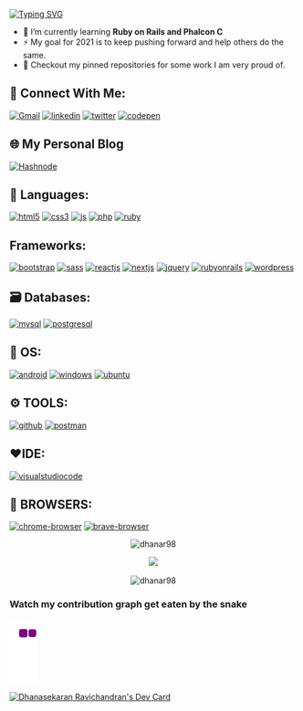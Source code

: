 [![Typing SVG](https://readme-typing-svg.herokuapp.com?lines=Hi+%F0%9F%91%8B%2C+I'm+dhana)](https://github.com/dhanar98/)


- 🌱 I’m currently learning **Ruby on Rails and Phalcon C**
- ⚡ My goal for 2021 is to keep pushing forward and help others do the same.
- 📌 Checkout my pinned repositories for some work I am very proud of.

## 📱 Connect With Me:
[![Gmail](https://img.shields.io/badge/gmail-F44336?style=for-the-badge&logo=gmail&logoColor=white)](mailto:dhanasekarravi98@gmail.com)
[![linkedin](https://img.shields.io/badge/linkedin-0A66C2?style=for-the-badge&logo=linkedin&logoColor=white)](https://www.linkedin.com/in/dhanar98/)
[![twitter](https://img.shields.io/badge/twitter-1DA1F2?style=for-the-badge&logo=twitter&logoColor=white)](https://twitter.com/dhanar98)
[![codepen](https://img.shields.io/badge/codepen-fadd01?style=for-the-badge&logo=codepen&logoColor=black)](https://codepen.io/dhanar98)

## 🌐 My Personal Blog
[![Hashnode](https://img.shields.io/badge/DHANAR98-2962FF?style=for-the-badge&logo=hashnode&logoColor=white)](https://dhanar98.hashnode.dev/)


## 🔖 Languages:
[![html5](https://img.shields.io/badge/html5-E34F26?style=for-the-badge&logo=html5&logoColor=white)](https://www.w3schools.com/html/)
[![css3](https://img.shields.io/badge/css3-1572B6?style=for-the-badge&logo=css3&logoColor=white)](https://www.w3schools.com/css/)
[![js](https://img.shields.io/badge/JavaScript-323330?style=for-the-badge&logo=javascript&logoColor=F7DF1E)](https://www.w3schools.com/js/)
[![php](https://img.shields.io/badge/PHP-777BB4?style=for-the-badge&logo=php&logoColor=white)](https://www.w3schools.com/php/)
[![ruby](https://img.shields.io/badge/Ruby-CC342D?style=for-the-badge&logo=ruby&logoColor=white)](https://www.ruby-lang.org/en/)

## Frameworks:
[![bootstrap](https://img.shields.io/badge/Bootstrap-563D7C?style=for-the-badge&logo=bootstrap&logoColor=white)](https://getbootstrap.com/)
[![sass](https://img.shields.io/badge/Sass-CC6699?style=for-the-badge&logo=sass&logoColor=white)](https://sass-lang.com/)
[![reactjs](https://img.shields.io/badge/React-20232A?style=for-the-badge&logo=react&logoColor=61DAFB)](https://reactjs.org/)
[![nextjs](https://img.shields.io/badge/next.js-000000?style=for-the-badge&logo=nextdotjs&logoColor=white)](https://nextjs.org/)
[![jquery](https://img.shields.io/badge/jQuery-0769AD?style=for-the-badge&logo=jquery&logoColor=white)](https://jquery.com/)
[![rubyonrails](https://img.shields.io/badge/Ruby_on_Rails-CC0000?style=for-the-badge&logo=ruby-on-rails&logoColor=white)](https://guides.rubyonrails.org/)
[![wordpress](https://img.shields.io/badge/Wordpress-21759B?style=for-the-badge&logo=wordpress&logoColor=white)](https://wordpress.com/)

## 🗃️ Databases:
[![mysql](https://img.shields.io/badge/MySQL-f97b3b?style=for-the-badge&logo=mysql&logoColor=black)](https://www.w3schools.com/mysql/)
[![postgresql](https://img.shields.io/badge/PostgreSQL-316192?style=for-the-badge&logo=postgresql&logoColor=white)](https://www.postgresql.org/)




## 🧬 OS:
[![android](https://img.shields.io/badge/Android-3DDC84?style=for-the-badge&logo=android&logoColor=white)](https://www.android.com/)
[![windows](https://img.shields.io/badge/Windows-0078D6?style=for-the-badge&logo=windows&logoColor=white)](https://www.microsoft.com/en-us/windows)
[![ubuntu](https://img.shields.io/badge/Ubuntu-E95420?style=for-the-badge&logo=ubuntu&logoColor=white)](https://ubuntu.com/)

## ⚙️ TOOLS:
[![github](https://img.shields.io/badge/GitHub-100000?style=for-the-badge&logo=github&logoColor=whi)](https://github.com/)
[![postman](https://img.shields.io/badge/Postman-FF6C37?style=for-the-badge&logo=Postman&logoColor=white)](https://www.postman.com/)

## ❤️IDE:
[![visualstudiocode](https://img.shields.io/badge/Visual_Studio_Code-0078D4?style=for-the-badge&logo=visual%20studio%20code&logoColor=white)](https://code.visualstudio.com/)

## 🔮 BROWSERS:
[![chrome-browser](https://img.shields.io/badge/Google_chrome-0AA24C?style=for-the-badge&logo=Google-chrome&logoColor=white)](https://www.google.com/chrome/)
[![brave-browser](https://img.shields.io/badge/Brave-FF2B2D?style=for-the-badge&logo=Brave&logoColor=white)](https://brave.com/download/)


<p align="center"><img src="https://github-readme-stats.vercel.app/api/top-langs?username=dhanar98&show_icons=true&locale=en&layout=compact&theme=dark" alt="dhanar98" width="350" /></p>

<p align='center'>
  <a href="#"><img src="https://github-readme-stats.vercel.app/api?username=dhanar98&show_icons=true&count_private=true&theme=dark" width="350"></a>
</p>

<p align="center"><img  src="https://github-readme-streak-stats.herokuapp.com/?user=dhanar98&theme=dark"  width="350" alt="dhanar98" /></a></p>


### Watch my contribution graph get eaten by the snake
![snake gif](https://github.com/dhanar98/dhanar98/blob/output/github-contribution-grid-snake.gif)
 
 
<a href="https://app.daily.dev/dhanar98"><img src="https://api.daily.dev/devcards/e51ef86818a14422b40ab9cd3dd871ce.png?r=926" width="400" alt="Dhanasekaran Ravichandran's Dev Card"/></a>


<!---
dhanar98/dhanar98 is a ✨ special ✨ repository because its `README.md` (this file) appears on your GitHub profile.
You can click the Preview link to take a look at your changes.
--->
